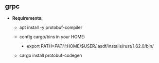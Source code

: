 ## grpc

- **Requirements:**

  - apt install -y protobuf-compiler
   
  - config cargo/bins in your HOME:
  
    - export PATH=$PATH:$HOME/$USER/.asdf/installs/rust/1.62.0/bin/

  - cargo install protobuf-codegen